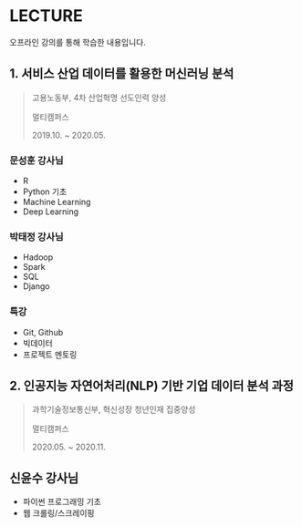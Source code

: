 # LECTURE
오프라인 강의를 통해 학습한 내용입니다.





## 1. 서비스 산업 데이터를 활용한 머신러닝 분석

>고용노동부, 4차 산업혁명 선도인력 양성
>
>멀티캠퍼스
>
>2019.10. ~ 2020.05.





### 문성훈 강사님

* R
* Python 기초
* Machine Learning
* Deep Learning



### 박태정 강사님

* Hadoop
* Spark
* SQL
* Django



### 특강

* Git, Github
* 빅데이터
* 프로젝트 멘토링





## 2. 인공지능 자연어처리(NLP) 기반 기업 데이터 분석 과정

>과학기술정보통신부, 혁신성장 청년인재 집중양성
>
>멀티캠퍼스
>
>2020.05. ~ 2020.11.



## 신윤수 강사님

* 파이썬 프로그래밍 기초
* 웹 크롤링/스크레이핑

